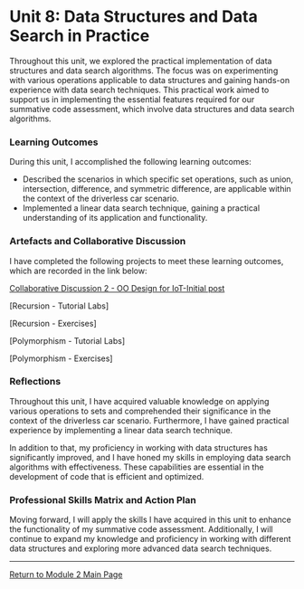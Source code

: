 # Unit 8: Data Structures and Data Search in Practice

Throughout this unit, we explored the practical implementation of data structures and data search algorithms. The focus was on experimenting with various operations applicable to data structures and gaining hands-on experience with data search techniques. This practical work aimed to support us in implementing the essential features required for our summative code assessment, which involve data structures and data search algorithms.

### Learning Outcomes
During this unit, I accomplished the following learning outcomes:
 - Described the scenarios in which specific set operations, such as union, intersection, difference, and symmetric difference, are applicable within the context of the driverless car scenario.
 - Implemented a linear data search technique, gaining a practical understanding of its application and functionality.
   
### Artefacts and Collaborative Discussion 
I have completed the following projects to meet these learning outcomes, which are recorded in the link below:

[Collaborative Discussion 2 - OO Design for IoT-Initial post](https://helenhelene.github.io/eportfolio/pdf/Module02_Discussion2_Initial.pdf)

[Recursion - Tutorial Labs]

[Recursion - Exercises]

[Polymorphism - Tutorial Labs]

[Polymorphism - Exercises]

### Reflections
Throughout this unit, I have acquired valuable knowledge on applying various operations to sets and comprehended their significance in the context of the driverless car scenario. Furthermore, I have gained practical experience by implementing a linear data search technique.

In addition to that, my proficiency in working with data structures has significantly improved, and I have honed my skills in employing data search algorithms with effectiveness. These capabilities are essential in the development of code that is efficient and optimized.

### Professional Skills Matrix and Action Plan
Moving forward, I will apply the skills I have acquired in this unit to enhance the functionality of my summative code assessment. Additionally, I will continue to expand my knowledge and proficiency in working with different data structures and exploring more advanced data search techniques.

---

[Return to Module 2 Main Page](OOP.md)
